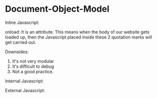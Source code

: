 # Document-Object-Model

Inline Javascript: 

<body onload = "alert('hello')">
  
onload: It is an attribute. This means when the body of our website gets loaded up, then the Javascript placed inside these 2 quotation marks will get carried out. 

Downsides: 
  1) It's not very modular
  2) It's difficult to debug
  3) Not a good practice. 

  
Internal Javascript: 
  
<script type = "text/javascript">    Everything inside it will be a javascript code. 
  alert("Hello");
  </script>
  
  
External Javascript: 
  
  <script src = "index.js" charset="utf-8"></script>
  
